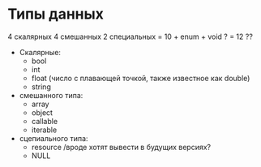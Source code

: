 # Типы данных
  4 скалярных 4 смешанных 2 специальных = 10 + enum + void ? = 12 ??
  + Скалярные:
    - bool
    - int
    - float (число с плавающей точкой, также известное как double)
    - string
  + смешанного типа:
    - array
    - object
    - callable
    - iterable 
  + сцепиального типа:
    - resource /вроде хотят вывести в будущих версиях?
    - NULL


  
